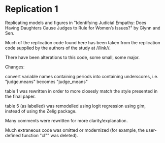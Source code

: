 # Replication 1
Replicating models and figures in "Identifying Judicial Empathy: Does Having Daughters Cause Judges to Rule for Women’s Issues?" by Glynn and Sen.
 
Much of the replication code found here has been taken from the replication code supplied by the authors of the study at //link//. 

There have been alterations to this code, some small, some major. 

Changes:

convert variable names containing periods into containing underscores, i.e. "judge.means" becomes "judge_means"

table 1 was rewritten in order to more closesly match the style presented in the final paper.

table 5 (as labelled) was remodelled using logit regression using glm, instead of using the Zelig package.

Many comments were rewritten for more clarity/explanation.

Much extraneous code was omitted or modernized (for example, the user-defined function "cl"" was deleted).
